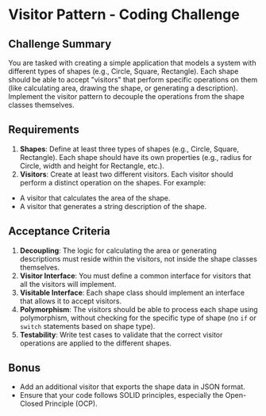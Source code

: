 # Visitor Pattern - Coding Challenge

## Challenge Summary

You are tasked with creating a simple application that models a system with different types of shapes (e.g., Circle, Square, Rectangle). Each shape should be able to accept "visitors" that perform specific operations on them (like calculating area, drawing the shape, or generating a description). Implement the visitor pattern to decouple the operations from the shape classes themselves.

## Requirements

1. **Shapes**: Define at least three types of shapes (e.g., Circle, Square, Rectangle). Each shape should have its own properties (e.g., radius for Circle, width and height for Rectangle, etc.).
2. **Visitors**: Create at least two different visitors. Each visitor should perform a distinct operation on the shapes. For example:

- A visitor that calculates the area of the shape.
- A visitor that generates a string description of the shape.

## Acceptance Criteria

1. **Decoupling**: The logic for calculating the area or generating descriptions must reside within the visitors, not inside the shape classes themselves.
2. **Visitor Interface**: You must define a common interface for visitors that all the visitors will implement.
3. **Visitable Interface**: Each shape class should implement an interface that allows it to accept visitors.
4. **Polymorphism**: The visitors should be able to process each shape using polymorphism, without checking for the specific type of shape (no `if` or `switch` statements based on shape type).
5. **Testability**: Write test cases to validate that the correct visitor operations are applied to the different shapes.

## Bonus

- Add an additional visitor that exports the shape data in JSON format.
- Ensure that your code follows SOLID principles, especially the Open-Closed Principle (OCP).
